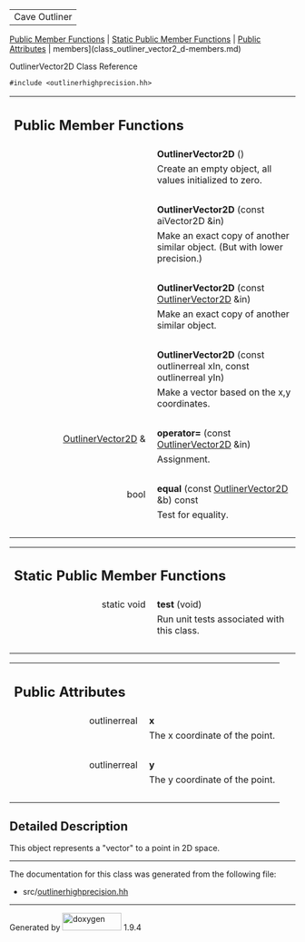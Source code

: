 <table data-cellspacing="0" data-cellpadding="0">
<colgroup>
<col style="width: 100%" />
</colgroup>
<tbody>
<tr id="projectrow" class="odd">
<td id="projectalign"><div id="projectname">
Cave Outliner
</div></td>
</tr>
</tbody>
</table>

[Public Member Functions](#pub-methods) | [Static Public Member
Functions](#pub-static-methods) | [Public Attributes](#pub-attribs) |
 members](class_outliner_vector2_d-members.md)

OutlinerVector2D Class Reference

`#include <outlinerhighprecision.hh>`

<table class="memberdecls">
<colgroup>
<col style="width: 50%" />
<col style="width: 50%" />
</colgroup>
<tbody>
<tr class="odd heading">
<td colspan="2"><h2 id="public-member-functions"
class="groupheader"><span id="pub-methods"></span> Public Member
Functions</h2></td>
</tr>
<tr class="even memitem:a46400e63d11411fbf9aca32c9a95643b">
<td class="memItemLeft" style="text-align: right;"
data-valign="top"><span id="a46400e63d11411fbf9aca32c9a95643b"></span>
 </td>
<td class="memItemRight"
data-valign="bottom"><strong>OutlinerVector2D</strong> ()</td>
</tr>
<tr class="odd memdesc:a46400e63d11411fbf9aca32c9a95643b">
<td class="mdescLeft"> </td>
<td class="mdescRight">Create an empty object, all values initialized to
zero.<br />
</td>
</tr>
<tr class="even separator:a46400e63d11411fbf9aca32c9a95643b">
<td colspan="2" class="memSeparator"> </td>
</tr>
<tr class="odd memitem:a7bbea017cfe65831322f22d8709c7e17">
<td class="memItemLeft" style="text-align: right;"
data-valign="top"><span id="a7bbea017cfe65831322f22d8709c7e17"></span>
 </td>
<td class="memItemRight"
data-valign="bottom"><strong>OutlinerVector2D</strong> (const aiVector2D
&amp;in)</td>
</tr>
<tr class="even memdesc:a7bbea017cfe65831322f22d8709c7e17">
<td class="mdescLeft"> </td>
<td class="mdescRight">Make an exact copy of another similar object.
(But with lower precision.)<br />
</td>
</tr>
<tr class="odd separator:a7bbea017cfe65831322f22d8709c7e17">
<td colspan="2" class="memSeparator"> </td>
</tr>
<tr class="even memitem:aefd197feb0e736f53488e2f06e0394f9">
<td class="memItemLeft" style="text-align: right;"
data-valign="top"><span id="aefd197feb0e736f53488e2f06e0394f9"></span>
 </td>
<td class="memItemRight"
data-valign="bottom"><strong>OutlinerVector2D</strong> (const <a
href="https://github.com/jariarkko/cave-outliner/blob/master/doc/software/class_outliner_vector2_d.md" class="el">OutlinerVector2D</a>
&amp;in)</td>
</tr>
<tr class="odd memdesc:aefd197feb0e736f53488e2f06e0394f9">
<td class="mdescLeft"> </td>
<td class="mdescRight">Make an exact copy of another similar
object.<br />
</td>
</tr>
<tr class="even separator:aefd197feb0e736f53488e2f06e0394f9">
<td colspan="2" class="memSeparator"> </td>
</tr>
<tr class="odd memitem:a17a0d7512dcf1da4cef420a21716c211">
<td class="memItemLeft" style="text-align: right;"
data-valign="top"><span id="a17a0d7512dcf1da4cef420a21716c211"></span>
 </td>
<td class="memItemRight"
data-valign="bottom"><strong>OutlinerVector2D</strong> (const
outlinerreal xIn, const outlinerreal yIn)</td>
</tr>
<tr class="even memdesc:a17a0d7512dcf1da4cef420a21716c211">
<td class="mdescLeft"> </td>
<td class="mdescRight">Make a vector based on the x,y coordinates.<br />
</td>
</tr>
<tr class="odd separator:a17a0d7512dcf1da4cef420a21716c211">
<td colspan="2" class="memSeparator"> </td>
</tr>
<tr class="even memitem:a754eb4bf3312a92de26517e3cf8a1354">
<td class="memItemLeft" style="text-align: right;"
data-valign="top"><span id="a754eb4bf3312a92de26517e3cf8a1354"></span>
<a href="https://github.com/jariarkko/cave-outliner/blob/master/doc/software/class_outliner_vector2_d.md" class="el">OutlinerVector2D</a>
&amp; </td>
<td class="memItemRight" data-valign="bottom"><strong>operator=</strong>
(const <a href="https://github.com/jariarkko/cave-outliner/blob/master/doc/software/class_outliner_vector2_d.md"
class="el">OutlinerVector2D</a> &amp;in)</td>
</tr>
<tr class="odd memdesc:a754eb4bf3312a92de26517e3cf8a1354">
<td class="mdescLeft"> </td>
<td class="mdescRight">Assignment.<br />
</td>
</tr>
<tr class="even separator:a754eb4bf3312a92de26517e3cf8a1354">
<td colspan="2" class="memSeparator"> </td>
</tr>
<tr class="odd memitem:aa21f5f0786ba884bda75223d4f8099cc">
<td class="memItemLeft" style="text-align: right;"
data-valign="top"><span id="aa21f5f0786ba884bda75223d4f8099cc"></span>
bool </td>
<td class="memItemRight" data-valign="bottom"><strong>equal</strong>
(const <a href="https://github.com/jariarkko/cave-outliner/blob/master/doc/software/class_outliner_vector2_d.md"
class="el">OutlinerVector2D</a> &amp;b) const</td>
</tr>
<tr class="even memdesc:aa21f5f0786ba884bda75223d4f8099cc">
<td class="mdescLeft"> </td>
<td class="mdescRight">Test for equality.<br />
</td>
</tr>
<tr class="odd separator:aa21f5f0786ba884bda75223d4f8099cc">
<td colspan="2" class="memSeparator"> </td>
</tr>
</tbody>
</table>

<table class="memberdecls">
<colgroup>
<col style="width: 50%" />
<col style="width: 50%" />
</colgroup>
<tbody>
<tr class="odd heading">
<td colspan="2"><h2 id="static-public-member-functions"
class="groupheader"><span id="pub-static-methods"></span> Static Public
Member Functions</h2></td>
</tr>
<tr class="even memitem:a37be3f76ed2e583ba72f0c8c405cb0e9">
<td class="memItemLeft" style="text-align: right;"
data-valign="top"><span id="a37be3f76ed2e583ba72f0c8c405cb0e9"></span>
static void </td>
<td class="memItemRight" data-valign="bottom"><strong>test</strong>
(void)</td>
</tr>
<tr class="odd memdesc:a37be3f76ed2e583ba72f0c8c405cb0e9">
<td class="mdescLeft"> </td>
<td class="mdescRight">Run unit tests associated with this class.<br />
</td>
</tr>
<tr class="even separator:a37be3f76ed2e583ba72f0c8c405cb0e9">
<td colspan="2" class="memSeparator"> </td>
</tr>
</tbody>
</table>

<table class="memberdecls">
<colgroup>
<col style="width: 50%" />
<col style="width: 50%" />
</colgroup>
<tbody>
<tr class="odd heading">
<td colspan="2"><h2 id="public-attributes" class="groupheader"><span
id="pub-attribs"></span> Public Attributes</h2></td>
</tr>
<tr class="even memitem:a3947a056922d4ff8046f38ec366c57de">
<td class="memItemLeft" style="text-align: right;"
data-valign="top"><span id="a3947a056922d4ff8046f38ec366c57de"></span>
outlinerreal </td>
<td class="memItemRight" data-valign="bottom"><strong>x</strong></td>
</tr>
<tr class="odd memdesc:a3947a056922d4ff8046f38ec366c57de">
<td class="mdescLeft"> </td>
<td class="mdescRight">The x coordinate of the point.<br />
</td>
</tr>
<tr class="even separator:a3947a056922d4ff8046f38ec366c57de">
<td colspan="2" class="memSeparator"> </td>
</tr>
<tr class="odd memitem:a786083ebecf5558b495239745816eac4">
<td class="memItemLeft" style="text-align: right;"
data-valign="top"><span id="a786083ebecf5558b495239745816eac4"></span>
outlinerreal </td>
<td class="memItemRight" data-valign="bottom"><strong>y</strong></td>
</tr>
<tr class="even memdesc:a786083ebecf5558b495239745816eac4">
<td class="mdescLeft"> </td>
<td class="mdescRight">The y coordinate of the point.<br />
</td>
</tr>
<tr class="odd separator:a786083ebecf5558b495239745816eac4">
<td colspan="2" class="memSeparator"> </td>
</tr>
</tbody>
</table>

<span id="details"></span>

## Detailed Description

This object represents a "vector" to a point in 2D space.

------------------------------------------------------------------------

The documentation for this class was generated from the following file:

-   src/<a href="outlinerhighprecision_8hh_source.md"
    class="el">outlinerhighprecision.hh</a>

------------------------------------------------------------------------

<span class="small">Generated
by [<img src="doxygen.svg" class="footer" width="104" height="31"
alt="doxygen" />](https://www.doxygen.org/index.md) 1.9.4</span>
